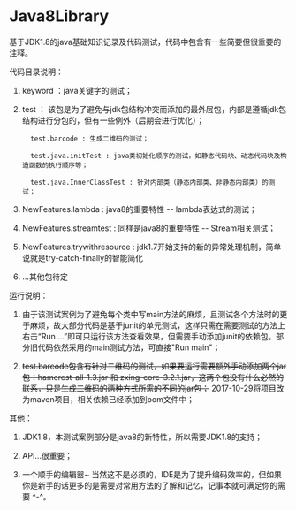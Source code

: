 # Java8Library
基于JDK1.8的java基础知识记录及代码测试，代码中包含有一些简要但很重要的注释。

代码目录说明：

1. keyword ：java关键字的测试；

2. test ： 该包是为了避免与jdk包结构冲突而添加的最外层包，内部是遵循jdk包结构进行分包的，但有一些例外（后期会进行优化）；

         test.barcode : 生成二维码的测试；
         
         test.java.initTest : java类初始化顺序的测试，如静态代码块、动态代码块及构造函数的执行顺序等；
         
         test.java.InnerClassTest : 针对内部类（静态内部类、非静态内部类）的测试；
   
3. NewFeatures.lambda : java8的重要特性 -- lambda表达式的测试；

4. NewFeatures.streamtest : 同样是java8的重要特性 -- Stream相关测试；

5. NewFeatures.trywithresource : jdk1.7开始支持的新的异常处理机制，简单说就是try-catch-finally的智能简化

6. ...其他包待定

运行说明：

1. 由于该测试案例为了避免每个类中写main方法的麻烦，且测试各个方法时的更于麻烦，故大部分代码是基于junit的单元测试，这样只需在需要测试的方法上右击“Run ...”即可只运行该方法查看效果，但需要手动添加junit的依赖包。部分旧代码依然采用的main测试方法，可直接"Run main"；

2.  ~~test.barcode包含有针对二维码的测试，如果要运行需要额外手动添加两个jar包：hamcrest-all-1.3.jar 和 zxing-core-3.2.1.jar，这两个包没有什么必然的联系，只是生成二维码的两种方式所需的不同的jar包；~~ 2017-10-29将项目改为maven项目，相关依赖已经添加到pom文件中；



其他：

1. JDK1.8，本测试案例部分是java8的新特性，所以需要JDK1.8的支持；

2. API...很重要；

3. 一个顺手的编辑器~ 当然这不是必须的，IDE是为了提升编码效率的，但如果你是新手的话更多的是需要对常用方法的了解和记忆，记事本就可满足你的需要 ^-^。
